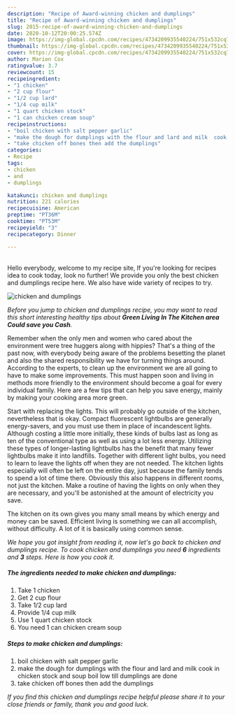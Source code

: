 ```yaml
---
description: "Recipe of Award-winning chicken and dumplings"
title: "Recipe of Award-winning chicken and dumplings"
slug: 2015-recipe-of-award-winning-chicken-and-dumplings
date: 2020-10-12T20:00:25.574Z
image: https://img-global.cpcdn.com/recipes/4734209935540224/751x532cq70/chicken-and-dumplings-recipe-main-photo.jpg
thumbnail: https://img-global.cpcdn.com/recipes/4734209935540224/751x532cq70/chicken-and-dumplings-recipe-main-photo.jpg
cover: https://img-global.cpcdn.com/recipes/4734209935540224/751x532cq70/chicken-and-dumplings-recipe-main-photo.jpg
author: Marion Cox
ratingvalue: 3.7
reviewcount: 15
recipeingredient:
- "1 chicken"
- "2 cup flour"
- "1/2 cup lard"
- "1/4 cup milk"
- "1 quart chicken stock"
- "1 can chicken cream soup"
recipeinstructions:
- "boil chicken with salt pepper garlic"
- "make the dough for dumplings with the flour and lard and milk  cook in chicken stock and soup boil low till dumplings are done"
- "take chicken off bones then add the dumplings"
categories:
- Recipe
tags:
- chicken
- and
- dumplings

katakunci: chicken and dumplings 
nutrition: 221 calories
recipecuisine: American
preptime: "PT36M"
cooktime: "PT53M"
recipeyield: "3"
recipecategory: Dinner

---
```

<br>
Hello everybody, welcome to my recipe site, If you're looking for recipes idea to cook today, look no further! We provide you only the best chicken and dumplings recipe here. We also have wide variety of recipes to try.
<br>


![chicken and dumplings](https://img-global.cpcdn.com/recipes/4734209935540224/751x532cq70/chicken-and-dumplings-recipe-main-photo.jpg)

<i>Before you jump to chicken and dumplings recipe, you may want to read this short interesting healthy tips about 
<strong>Green Living In The Kitchen area Could save you Cash</strong>.</i>
</br>

Remember when the only men and women who cared about the environment were tree huggers along with hippies? That's a thing of the past now, with everybody being aware of the problems besetting the planet and also the shared responsibility we have for turning things around. According to the experts, to clean up the environment we are all going to have to make some improvements. This must happen soon and living in methods more friendly to the environment should become a goal for every individual family. Here are a few tips that can help you save energy, mainly by making your cooking area more green.

Start with replacing the lights. This will probably go outside of the kitchen, nevertheless that is okay. Compact fluorescent lightbulbs are generally energy-savers, and you must use them in place of incandescent lights. Although costing a little more initially, these kinds of bulbs last as long as ten of the conventional type as well as using a lot less energy. Utilizing these types of longer-lasting lightbulbs has the benefit that many fewer lightbulbs make it into landfills. Together with different light bulbs, you need to learn to leave the lights off when they are not needed. The kitchen lights especially will often be left on the entire day, just because the family tends to spend a lot of time there. Obviously this also happens in different rooms, not just the kitchen. Make a routine of having the lights on only when they are necessary, and you'll be astonished at the amount of electricity you save.

The kitchen on its own gives you many small means by which energy and money can be saved. Efficient living is something we can all accomplish, without difficulty. A lot of it is basically using common sense.


<i>We hope you got insight from reading it, now let's go back to chicken and dumplings recipe. To cook chicken and dumplings you need <strong>6</strong> ingredients and <strong>3</strong> steps. Here is how you cook it.
</i>

##### The ingredients needed to make chicken and dumplings:

1. Take 1 chicken
1. Get 2 cup flour
1. Take 1/2 cup lard
1. Provide 1/4 cup milk
1. Use 1 quart chicken stock
1. You need 1 can chicken cream soup


##### Steps to make chicken and dumplings:

1. boil chicken with salt pepper garlic
1. make the dough for dumplings with the flour and lard and milk  cook in chicken stock and soup boil low till dumplings are done
1. take chicken off bones then add the dumplings


<i>If you find this chicken and dumplings recipe helpful please share it to your close friends or family, thank you and good luck.</i>
